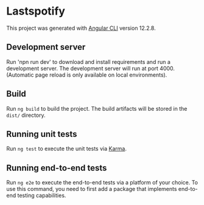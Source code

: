 # Lastspotify

This project was generated with [Angular CLI](https://github.com/angular/angular-cli) version 12.2.8.

## Development server

Run 'npn run dev' to download and install requirements and run a development server. The development server will run at port 4000. (Automatic page reload is only available on local environments).

## Build

Run `ng build` to build the project. The build artifacts will be stored in the `dist/` directory.

## Running unit tests

Run `ng test` to execute the unit tests via [Karma](https://karma-runner.github.io).

## Running end-to-end tests

Run `ng e2e` to execute the end-to-end tests via a platform of your choice. To use this command, you need to first add a package that implements end-to-end testing capabilities.
